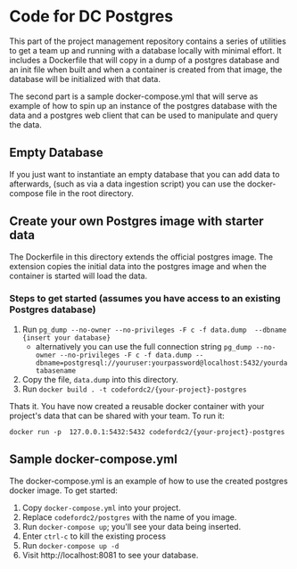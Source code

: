# Code for DC Postgres

This part of the project management repository contains a series of utilities to get a team
up and running with a database locally with minimal effort.  It includes a Dockerfile that 
will copy in a dump of a postgres database and an init file when built and when a container
is created from that image, the database will be initialized with that data.

The second part is a sample docker-compose.yml that will serve as example of how to spin up 
an instance of the postgres database with the data and a postgres web client that can be 
used to manipulate and query the data.

## Empty Database

If you just want to instantiate an empty database that you can add data to afterwards, 
(such as via a data ingestion script) you can use the docker-compose file in the root directory. 


## Create your own Postgres image with starter data

The Dockerfile in this directory extends the official postgres image.  The extension copies
the initial data into the postgres image and when the container is started will load the 
data.

### Steps to get started (assumes you have access to an existing Postgres database)

1. Run `pg_dump --no-owner --no-privileges -F c -f data.dump  --dbname {insert your database}`
    - alternatively you can use the full connection string `pg_dump --no-owner --no-privileges -F c -f data.dump --dbname=postgresql://youruser:yourpassword@localhost:5432/yourdatabasename`
2. Copy the file, `data.dump` into this directory.
3. Run `docker build . -t codefordc2/{your-project}-postgres`

Thats it.  You have now created a reusable docker container with your project's data that can
be shared with your team. To run it:

`docker run -p  127.0.0.1:5432:5432 codefordc2/{your-project}-postgres`


## Sample docker-compose.yml
The docker-compose.yml is an example of how to use the created postgres docker image.  To get started:

1. Copy `docker-compose.yml` into your project.
2. Replace `codefordc2/postgres` with the name of you image.
3. Run `docker-compose up`; you'll see your data being inserted.
4. Enter `ctrl-c` to kill the existing process
5. Run `docker-compose up -d`
6. Visit http://localhost:8081 to see your database.
